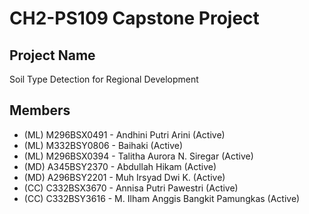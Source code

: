 # CH2-PS109 Capstone Project

## Project Name
Soil Type Detection for Regional Development

## Members
- (ML) M296BSX0491 - Andhini Putri Arini (Active)
- (ML) M332BSY0806 - Baihaki (Active)
- (ML) M296BSX0394 - Talitha Aurora N. Siregar (Active)
- (MD) A345BSY2370 - Abdullah Hikam (Active)
- (MD) A296BSY2201 - Muh Irsyad Dwi K. (Active)
- (CC) C332BSX3670 - Annisa Putri Pawestri (Active)
- (CC) C332BSY3616 - M. Ilham Anggis Bangkit Pamungkas (Active)
